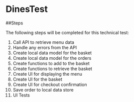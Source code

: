 # DinesTest

##Steps

The following steps will be completed for this technical test:

1. Call API to retrieve menu data
2. Handle any errors from the API
3. Create local data model for the basket
4. Create local data model for the orders
4. Create functions to add to the basket
5. Create functions to retrieve the basket
6. Create UI for displaying the menu
7. Create UI for the basket
8. Create UI for checkout confirmation
9. Save order to local data store
10. UI Tests
